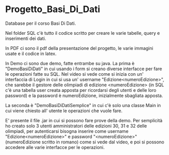 # Progetto_Basi_Di_Dati
Database per il corso Basi Di Dati.

Nel folder SQL c'è tutto il codice scritto per creare le varie tabelle, query e inserimenti dei dati.

In PDF ci sono il pdf della presentazione del progetto, le varie immagini usate e il codice in latex.

In Demo ci sono due demo, fatte entrambe su java.
La prima è "DemoBasiDiDati" in cui usando i form si creano diverse interfacce per fare le operazioni fatte su SQL. Nel video si vede come si inizia con un' interfaccia di Login in cui si usa un' username "Edizione\<numeroEdizione\>", che sarebbe il gestore delle olimpiadi di edizione \<numeroEdizione\> (in SQL c'è una tabella user creata apposta per ricordarsi degli utenti e delle loro password) e la password è numeroEdizione, inizialmente sbagliata apposta.
  
La seconda è "DemoBasiDiDatiSemplice" in cui c'è solo una classe Main in cui viene chiesto all' utente le operazioni che vuole fare.

E' presente il file .jar in cui si possono fare prove della demo. Per semplicità ho creato solo 3 utenti amministratori delle edizioni 30, 31 e 32 delle olimpiadi, per autenticarsi bisogna inserire come username "Edizione\<numeroEdizione\>" e password "\<numeroEdizione\>" (numeroEdizione scritto in romano) come si vede dal video, e poi si possono accedere alle varie interfacce per le operazioni.
